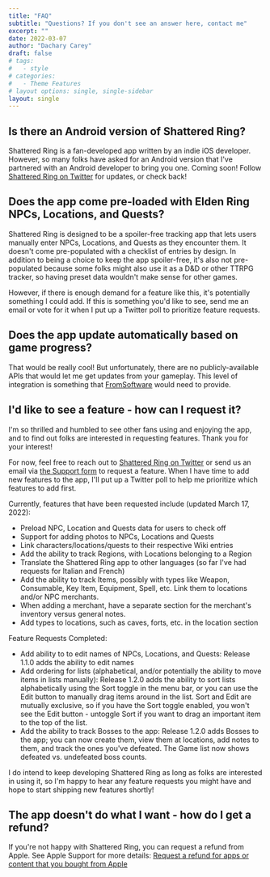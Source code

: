 ```yaml
---
title: "FAQ"
subtitle: "Questions? If you don't see an answer here, contact me"
excerpt: ""
date: 2022-03-07
author: "Dachary Carey"
draft: false
# tags:
#   - style
# categories:
#   - Theme Features
# layout options: single, single-sidebar
layout: single
---
```


## Is there an Android version of Shattered Ring?

Shattered Ring is a fan-developed app written by an indie iOS developer.
However, so many folks have asked for an Android version that I've partnered
with an Android developer to bring you one. Coming soon! Follow 
[Shattered Ring on Twitter](https://twitter.com/shattered_ring) 
for updates, or check back!

## Does the app come pre-loaded with Elden Ring NPCs, Locations, and Quests?

Shattered Ring is designed to be a spoiler-free tracking app that lets users
manually enter NPCs, Locations, and Quests as they encounter them. It doesn't
come pre-populated with a checklist of entries by design. In addition to being
a choice to keep the app spoiler-free, it's also not pre-populated because some
folks might also use it as a D&D or other TTRPG tracker, so having preset data
wouldn't make sense for other games.

However, if there is enough demand for a feature like this, it's potentially 
something I could add. If this is something you'd like to see, send me an 
email or vote for it when I put up a Twitter poll to prioritize feature requests.

## Does the app update automatically based on game progress?

That would be really cool! But unfortunately, there are no publicly-available
APIs that would let me get updates from your gameplay. This level of integration
is something that [FromSoftware](https://www.fromsoftware.jp/) would need to provide.

## I'd like to see a feature - how can I request it?

I'm so thrilled and humbled to see other fans using and enjoying the app, and
to find out folks are interested in requesting features. Thank you for your
interest! 

For now, feel free to reach out to [Shattered Ring on Twitter](https://twitter.com/shattered_ring)
or send us an email via [the Support form](/contact/) to request a feature.
When I have time to add new features to the app, I'll put up a Twitter
poll to help me prioritize which features to add first.

Currently, features that have been requested include (updated March 17, 2022):

- Preload NPC, Location and Quests data for users to check off
- Support for adding photos to NPCs, Locations and Quests
- Link characters/locations/quests to their respective Wiki entries
- Add the ability to track Regions, with Locations belonging to a Region
- Translate the Shattered Ring app to other languages (so far I've had requests for Italian and French)
- Add the ability to track Items, possibly with types like Weapon, Consumable, Key Item, Equipment, Spell, etc. Link them to locations and/or NPC merchants.
- When adding a merchant, have a separate section for the merchant's inventory versus general notes.
- Add types to locations, such as caves, forts, etc. in the location section

Feature Requests Completed:
- Add ability to to edit names of NPCs, Locations, and Quests: Release 1.1.0 adds the ability to edit names
- Add ordering for lists (alphabetical, and/or potentially the ability to move items in lists manually): Release 1.2.0 adds the ability to sort lists alphabetically using the Sort toggle in the menu bar, or you can use the Edit button to manually drag items around in the list. Sort and Edit are mutually exclusive, so if you have the Sort toggle enabled, you won't see the Edit button - untoggle Sort if you want to drag an important item to the top of the list.
- Add the ability to track Bosses to the app: Release 1.2.0 adds Bosses to the app; you can now create them, view them at locations, add notes to them, and track the ones you've defeated. The Game list now shows defeated vs. undefeated boss counts.

I do intend to keep developing Shattered Ring as long as folks are interested
in using it, so I'm happy to hear any feature requests you might
have and hope to start shipping new features shortly!

## The app doesn't do what I want - how do I get a refund?

If you're not happy with Shattered Ring, you can request a
refund from Apple. See Apple Support for more details: 
[Request a refund for apps or content that you bought from Apple](https://support.apple.com/en-us/HT204084)
